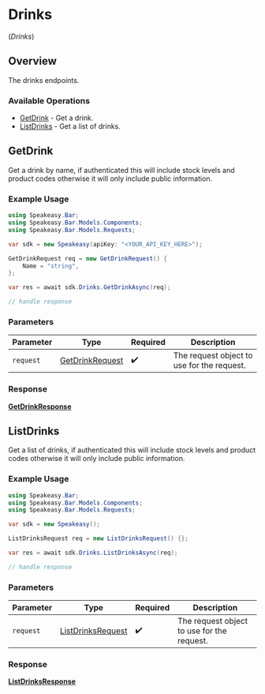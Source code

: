 # Drinks
(*Drinks*)

## Overview

The drinks endpoints.

### Available Operations

* [GetDrink](#getdrink) - Get a drink.
* [ListDrinks](#listdrinks) - Get a list of drinks.

## GetDrink

Get a drink by name, if authenticated this will include stock levels and product codes otherwise it will only include public information.

### Example Usage

```csharp
using Speakeasy.Bar;
using Speakeasy.Bar.Models.Components;
using Speakeasy.Bar.Models.Requests;

var sdk = new Speakeasy(apiKey: "<YOUR_API_KEY_HERE>");

GetDrinkRequest req = new GetDrinkRequest() {
    Name = "string",
};

var res = await sdk.Drinks.GetDrinkAsync(req);

// handle response
```

### Parameters

| Parameter                                                   | Type                                                        | Required                                                    | Description                                                 |
| ----------------------------------------------------------- | ----------------------------------------------------------- | ----------------------------------------------------------- | ----------------------------------------------------------- |
| `request`                                                   | [GetDrinkRequest](../../Models/Requests/GetDrinkRequest.md) | :heavy_check_mark:                                          | The request object to use for the request.                  |


### Response

**[GetDrinkResponse](../../Models/Requests/GetDrinkResponse.md)**


## ListDrinks

Get a list of drinks, if authenticated this will include stock levels and product codes otherwise it will only include public information.

### Example Usage

```csharp
using Speakeasy.Bar;
using Speakeasy.Bar.Models.Components;
using Speakeasy.Bar.Models.Requests;

var sdk = new Speakeasy();

ListDrinksRequest req = new ListDrinksRequest() {};

var res = await sdk.Drinks.ListDrinksAsync(req);

// handle response
```

### Parameters

| Parameter                                                       | Type                                                            | Required                                                        | Description                                                     |
| --------------------------------------------------------------- | --------------------------------------------------------------- | --------------------------------------------------------------- | --------------------------------------------------------------- |
| `request`                                                       | [ListDrinksRequest](../../Models/Requests/ListDrinksRequest.md) | :heavy_check_mark:                                              | The request object to use for the request.                      |


### Response

**[ListDrinksResponse](../../Models/Requests/ListDrinksResponse.md)**

